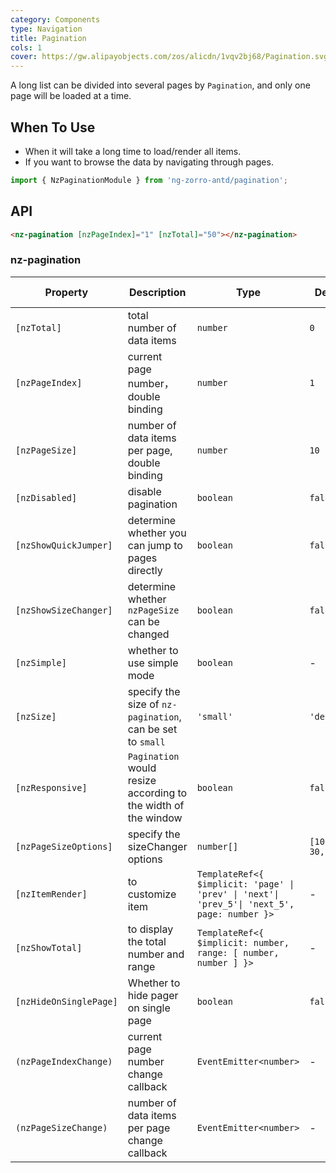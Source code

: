 ```yaml
---
category: Components
type: Navigation
title: Pagination
cols: 1
cover: https://gw.alipayobjects.com/zos/alicdn/1vqv2bj68/Pagination.svg
---
```


A long list can be divided into several pages by `Pagination`, and only one page will be loaded at a time.

## When To Use

- When it will take a long time to load/render all items.
- If you want to browse the data by navigating through pages.

```ts
import { NzPaginationModule } from 'ng-zorro-antd/pagination';
```

## API

```html
<nz-pagination [nzPageIndex]="1" [nzTotal]="50"></nz-pagination>
```

### nz-pagination

| Property | Description | Type | Default | Global Config |
| -------- | ----------- | ---- | ------- | ------------- |
| `[nzTotal]` | total number of data items | `number` | `0` | - |
| `[nzPageIndex]` | current page number，double binding | `number` | `1` | - |
| `[nzPageSize]` | number of data items per page, double binding | `number` | `10`| - |
| `[nzDisabled]` | disable pagination | `boolean` | `false`| - |
| `[nzShowQuickJumper]` | determine whether you can jump to pages directly | `boolean` | `false` | ✅ |
| `[nzShowSizeChanger]` | determine whether `nzPageSize` can be changed | `boolean` | `false` | ✅ |
| `[nzSimple]` | whether to use simple mode | `boolean` | - | ✅ |
| `[nzSize]` | specify the size of `nz-pagination`, can be set to `small` | `'small'` | `'default'` | ✅ |
| `[nzResponsive]` | `Pagination` would resize according to the width of the window | `boolean` | `false` | - |
| `[nzPageSizeOptions]` | specify the sizeChanger options | `number[]` | `[10, 20, 30, 40]` | ✅ |
| `[nzItemRender]` | to customize item | `TemplateRef<{ $implicit: 'page' \| 'prev' \| 'next'\| 'prev_5'\| 'next_5', page: number }>` | - | - |
| `[nzShowTotal]` | to display the total number and range | `TemplateRef<{ $implicit: number, range: [ number, number ] }>` | - | - |
| `[nzHideOnSinglePage]` | Whether to hide pager on single page | `boolean` | `false` | - |
| `(nzPageIndexChange)` | current page number change callback | `EventEmitter<number>` | - | - |
| `(nzPageSizeChange)` | number of data items per page change callback | `EventEmitter<number>` | - | - |
